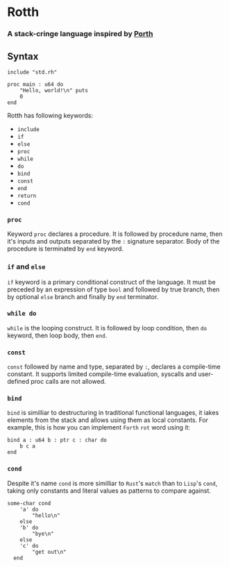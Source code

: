 # Rotth
### A stack-cringe language inspired by [Porth](https://gitlab.com/tsoding/porth)

## Syntax
```rotth
include "std.rh"

proc main : u64 do
    "Hello, world!\n" puts
    0
end
```

Rotth has following keywords:
- `include`
- `if`
- `else`
- `proc`
- `while`
- `do`
- `bind`
- `const`
- `end`
- `return`
- `cond`

### `proc`
Keyword `proc` declares a procedure. It is followed by procedure name, then it's inputs and outputs separated by the `:` signature separator.
Body of the procedure is terminated by `end` keyword.
### `if` and `else`
`if` keyword is a primary conditional construct of the language. It must be preceded by an expression of type `bool` and followed by true branch, then by optional `else` branch and finally by `end` terminator.
### `while do`
`while` is the looping construct. It is followed by loop condition, then `do` keyword, then loop body, then `end`.
### `const`
`const` followed by name and type, separated by `:`, declares a compile-time constant. It supports limited compile-time evaluation, syscalls and user-defined proc calls are not allowed.
### `bind`
`bind` is similliar to destructuring in traditional functional languages, it iakes elements from the stack and allows using them as local constants. For example, this is how you can implement `Forth` `rot` word using it:
```rotth
bind a : u64 b : ptr c : char do
    b c a
end
```
### `cond`
Despite it's name `cond` is more similliar to `Rust`'s `match` than to `Lisp`'s `cond`, taking only constants and literal values as patterns to compare against.
```rotth
some-char cond
    'a' do
        "hello\n"
    else
    'b' do
        "bye\n"
    else
    'c' do
        "get out\n"
  end
```